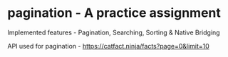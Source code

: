 # pagination - A practice assignment

Implemented features - Pagination, Searching, Sorting & Native Bridging

API used for pagination - https://catfact.ninja/facts?page=0&limit=10
